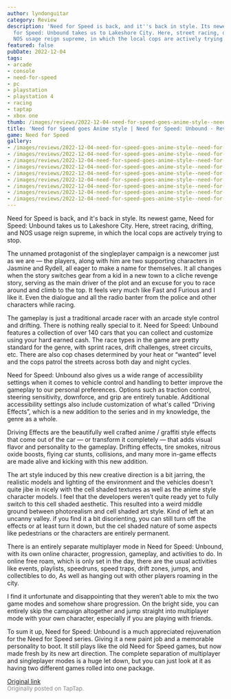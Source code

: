 ```yaml
---
author: lyndonguitar
category: Review
description: 'Need for Speed is back, and it''s back in style. Its newest game, Need
  for Speed: Unbound takes us to Lakeshore City. Here, street racing, drifting, and
  NOS usage reign supreme, in which the local cops are actively trying to stop.'
featured: false
pubDate: 2022-12-04
tags:
- arcade
- console
- need-for-speed
- pc
- playstation
- playstation 4
- racing
- taptap
- xbox one
thumb: /images/reviews/2022-12-04-need-for-speed-goes-anime-style--need-for-speed-unbound---review-0.avif
title: 'Need for Speed goes Anime style | Need for Speed: Unbound - Review'
game: Need for Speed
gallery:
- /images/reviews/2022-12-04-need-for-speed-goes-anime-style--need-for-speed-unbound---review-0.avif
- /images/reviews/2022-12-04-need-for-speed-goes-anime-style--need-for-speed-unbound---review-1.avif
- /images/reviews/2022-12-04-need-for-speed-goes-anime-style--need-for-speed-unbound---review-2.avif
- /images/reviews/2022-12-04-need-for-speed-goes-anime-style--need-for-speed-unbound---review-3.avif
- /images/reviews/2022-12-04-need-for-speed-goes-anime-style--need-for-speed-unbound---review-4.avif
- /images/reviews/2022-12-04-need-for-speed-goes-anime-style--need-for-speed-unbound---review-5.avif
- /images/reviews/2022-12-04-need-for-speed-goes-anime-style--need-for-speed-unbound---review-6.avif
- /images/reviews/2022-12-04-need-for-speed-goes-anime-style--need-for-speed-unbound---review-7.avif
- /images/reviews/2022-12-04-need-for-speed-goes-anime-style--need-for-speed-unbound---review-8.avif
---
```

Need for Speed is back, and it's back in style. Its newest game, Need for Speed: Unbound takes us to Lakeshore City. Here, street racing, drifting, and NOS usage reign supreme, in which the local cops are actively trying to stop.

The unnamed protagonist of the singleplayer campaign is a newcomer just as we are — the players, along with him are two supporting characters in Jasmine and Rydell, all eager to make a name for themselves. It all changes when the story switches gear from a kid in a new town to a cliche revenge story, serving as the main driver of the plot and an excuse for you to race around and climb to the top. It feels very much like Fast and Furious and I like it. Even the dialogue and all the radio banter from the police and other characters while racing.

The gameplay is just a traditional arcade racer with an arcade style control and drifting. There is nothing really special to it. Need for Speed: Unbound features a collection of over 140 cars that you can collect and customize using your hard earned cash. The race types in the game are pretty standard for the genre, with sprint races, drift challenges, street circuits, etc. There are also cop chases determined by your heat or “wanted” level and the cops patrol the streets across both day and night cycles.

Need for Speed: Unbound also gives us a wide range of accessibility settings when it comes to vehicle control and handling to better improve the gameplay to our personal preferences. Options such as traction control, steering sensitivity, downforce, and grip are entirely tunable. Additional accessibility settings also include customization of what's called “Driving Effects”, which is a new addition to the series and in my knowledge, the genre as a whole.

Driving Effects are the beautifully well crafted anime / graffiti style effects that come out of the car — or transform it completely — that adds visual flavor and personality to the gameplay. Drifting effects, tire smokes, nitrous oxide boosts, flying car stunts, collisions, and many more in-game effects are made alive and kicking with this new addition.

The art style induced by this new creative direction is a bit jarring, the realistic models and lighting of the environment and the vehicles doesn't quite jibe in nicely with the cell shaded textures as well as the anime style character models. I feel that the developers weren’t quite ready yet to fully switch to this cell shaded aesthetic. This resulted into a weird middle ground between photorealism and cell shaded art style. Kind of left at an uncanny valley. if you find it a bit disorienting, you can still turn off the effects or at least turn it down, but the cel shaded nature of some aspects like pedestrians or the characters are entirely permanent.

There is an entirely separate multiplayer mode in Need for Speed: Unbound, with its own online character, progression, gameplay, and activities to do. In online free roam, which is only set in the day, there are the usual activities like events, playlists, speedruns, speed traps, drift zones, jumps, and collectibles to do, As well as hanging out with other players roaming in the city.

I find it unfortunate and disappointing that they weren’t able to mix the two game modes and somehow share progression. On the bright side, you can entirely skip the campaign altogether and jump straight into multiplayer mode with your own character, especially if you are playing with friends.

To sum it up, Need for Speed: Unbound is a much appreciated rejuvenation for the Need for Speed series. Giving it a new paint job and a memorable personality to boot. It still plays like the old Need for Speed games, but now made fresh by its new art direction. The complete separation of multiplayer and singleplayer modes is a huge let down, but you can just look at it as having two different games rolled into one package.

[Original link](https://www.taptap.io/post/3557370)<br><span style="font-size: 0.95em; color: #888;">Originally posted on TapTap.</span>